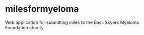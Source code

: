 # milesformyeloma
Web application for submitting miles to the Basil Skyers Myeloma Foundation charity

